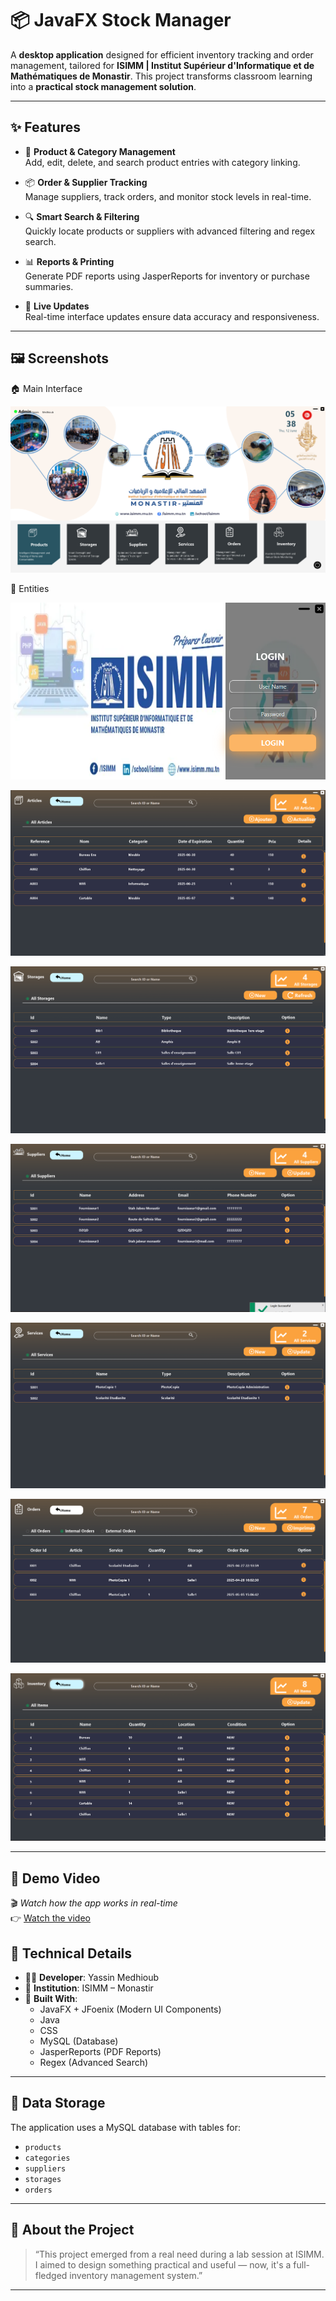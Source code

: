 

# 📦 JavaFX Stock Manager

A **desktop application** designed for efficient inventory tracking and order management, tailored for **ISIMM | Institut Supérieur d'Informatique et de Mathématiques de Monastir**. This project transforms classroom learning into a **practical stock management solution**.

---

## ✨ Features

- 📁 **Product & Category Management**  
  Add, edit, delete, and search product entries with category linking.

- 📦 **Order & Supplier Tracking**  
  Manage suppliers, track orders, and monitor stock levels in real-time.

- 🔍 **Smart Search & Filtering**  
  Quickly locate products or suppliers with advanced filtering and regex search.

- 📊 **Reports & Printing**  
  Generate PDF reports using JasperReports for inventory or purchase summaries.

- 🔄 **Live Updates**  
  Real-time interface updates ensure data accuracy and responsiveness.

---

## 🖼️ Screenshots

🏠 Main Interface

![Product Management](screenshots/capMain.png)

🧰 Entities

![Product Management](screenshots/capLogin.png)

![Product Management](screenshots/capArticle.png)

![Product Management](screenshots/image.png)

![Product Management](screenshots/capSupplier.png)

![Product Management](screenshots/capServices.png)

![Product Management](screenshots/capOrder.png)

![Product Management](screenshots/capInventory.png)



---

## 🎥 Demo Video

🎬 *Watch how the app works in real-time*  
👉 [Watch the video](https://www.linkedin.com/posts/yassin-medhioub_javafx-inventorymanagement-studentproject-activity-7338971652392636416-zVCo?utm_source=social_share_send&utm_medium=member_desktop_web&rcm=ACoAADXWTVgBrSW5LkeqY476dil9ccfS6_2mAtQ)


## 💼 Technical Details

- 👨‍💻 **Developer**: Yassin Medhioub 
- 🏢 **Institution**: ISIMM – Monastir  
- 🔧 **Built With**:
  - JavaFX + JFoenix (Modern UI Components)
  - Java
  - CSS
  - MySQL (Database)
  - JasperReports (PDF Reports)
  - Regex (Advanced Search)


---

## 📂 Data Storage

The application uses a MySQL database with tables for:

- `products`
- `categories`
- `suppliers`
- `storages`
- `orders`

---

## 📢 About the Project

> “This project emerged from a real need during a lab session at ISIMM. I aimed to design something practical and useful — now, it's a full-fledged inventory management system.”

---



